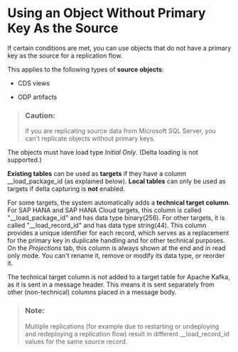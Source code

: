 <!-- loio2267a9f6a5724ec0ae5632db4f9f70e5 -->

# Using an Object Without Primary Key As the Source

If certain conditions are met, you can use objects that do not have a primary key as the source for a replication flow.

This applies to the following types of **source objects**:

-   CDS views

-   ODP artifacts


> ### Caution:  
> If you are replicating source data from Microsoft SQL Server, you can't replicate objects without primary keys.

The objects must have load type *Initial Only*. \(Delta loading is not supported.\)

**Existing tables** can be used as **targets** if they have a column \_\_load\_package\_id \(as explained below\). **Local tables** can only be used as targets if delta capturing is **not** enabled.

For some targets, the system automatically adds a **technical target column**. For SAP HANA and SAP HANA Cloud targets, this column is called "\_\_load\_package\_id" and has data type binary\(256\). For other targets, it is called "\_\_load\_record\_id" and has data type string\(44\). This column provides a unique identifier for each record, which serves as a replacement for the primary key in duplicate handling and for other technical purposes. On the *Projections* tab, this column is always shown at the end and in read only mode. You can't rename it, remove or modify its data type, or reorder it.

The technical target column is not added to a target table for Apache Kafka, as it is sent in a message header. This means it is sent separately from other \(non-technical\) columns placed in a message body.

> ### Note:  
> Multiple replications \(for example due to restarting or undeploying and redeploying a replication flow\) result in different \_\_load\_record\_id values for the same source record.

